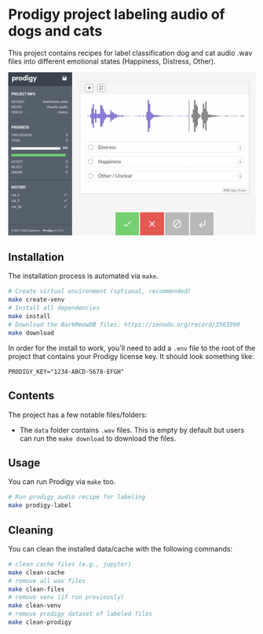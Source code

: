 # Prodigy project labeling audio of dogs and cats

This project contains recipes for label classification dog and cat audio .wav files into different emotional states (Happiness, Distress, Other).

![](demo.png)

## Installation

The installation process is automated via `make`.

```bash
# Create virtual environment (optional, recommended)
make create-venv
# Install all dependencies
make install
# Download the BarkMeowDB files: https://zenodo.org/record/3563990
make download
```

In order for the install to work, you'll need to
add a `.env` file to the root of the project that
contains your Prodigy license key. It should look
something like:

```
PRODIGY_KEY="1234-ABCD-5678-EFGH"
```

## Contents 

The project has a few notable files/folders: 

- The `data` folder contains `.wav` files. This is empty by default but users can run the `make download` to download the files.

## Usage

You can run Prodigy via `make` too. 

```bash
# Run prodigy audio recipe for labeling
make prodigy-label
```

## Cleaning

You can clean the installed data/cache with the following commands:

```bash
# clean cache files (e.g., jupyter)
make clean-cache
# remove all wav files
make clean-files
# remove venv (if run previously)
make clean-venv
# remove prodigy dataset of labeled files
make clean-prodigy
```
